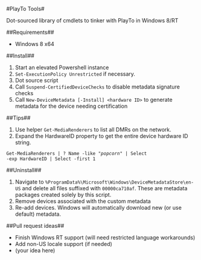 #PlayTo Tools#

Dot-sourced library of cmdlets to tinker with PlayTo in Windows 8/RT

##Requirements##
* Windows 8 x64

##Install##
1. Start an elevated Powershell instance
2. <code>Set-ExecutionPolicy Unrestricted</code> if necessary.
3. Dot source script
4. Call <code>Suspend-CertifiedDeviceChecks</code> to disable metadata signature checks
5. Call <code>New-DeviceMetadata [-Install] \<hardware ID\></code> to generate metadata for the device needing certification

##Tips##
1. Use helper <code>Get-MediaRenderers</code> to list all DMRs on the network.
2. Expand the HardwareID property to get the entire device hardware ID string.

<code>Get-MediaRenderers | ? Name -like "*popcorn*" | Select -exp HardwareID | Select -first 1</code>

##Uninstall##
1. Navigate to <code>%ProgramData%\Microsoft\Windows\DeviceMetadataStore\en-US</code> and delete all files suffixed with <code>00000ca710af</code>. These are metadata packages created solely by this script.
2. Remove devices associated with the custom metadata
3. Re-add devices. Windows will automatically download new (or use default) metadata.

##Pull request ideas##
* Finish Windows RT support (will need restricted language workarounds)
* Add non-US locale support (if needed)
* (your idea here)
